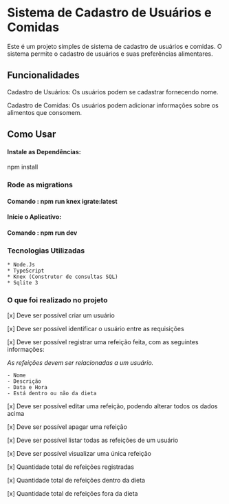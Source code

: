 # Sistema de Cadastro de Usuários e Comidas
Este é um projeto simples de sistema de cadastro de usuários e comidas. O sistema permite o cadastro de usuários e suas preferências alimentares. 

## Funcionalidades
Cadastro de Usuários: Os usuários podem se cadastrar fornecendo nome.

Cadastro de Comidas: Os usuários podem adicionar informações sobre os alimentos que consomem.

## Como Usar
#### Instale as Dependências:

npm install

### Rode as migrations
#### Comando : npm run knex igrate:latest

#### Inicie o Aplicativo:
#### Comando : npm run dev

### Tecnologias Utilizadas
    * Node.Js
    * TypeScript
    * Knex (Construtor de consultas SQL)
    * Sqlite 3

### O que foi realizado no projeto

[x] Deve ser possível criar um usuário

[x] Deve ser possível identificar o usuário entre as requisições

[x] Deve ser possível registrar uma refeição feita, com as seguintes informações:

_As refeições devem ser relacionadas a um usuário._

    - Nome
    - Descrição
    - Data e Hora
    - Está dentro ou não da dieta

[x] Deve ser possível editar uma refeição, podendo alterar todos os dados acima

[x] Deve ser possível apagar uma refeição

[x] Deve ser possível listar todas as refeições de um usuário

[x] Deve ser possível visualizar uma única refeição

[x] Quantidade total de refeições registradas

[x] Quantidade total de refeições dentro da dieta

[x] Quantidade total de refeições fora da dieta
